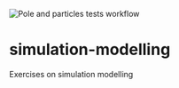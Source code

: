 ![Pole and particles tests workflow](https://github.com/onyonkaclifford/simulation-modelling/actions/workflows/pole_and_particles_tests.yml/badge.svg?branch=main)

# simulation-modelling
Exercises on simulation modelling
